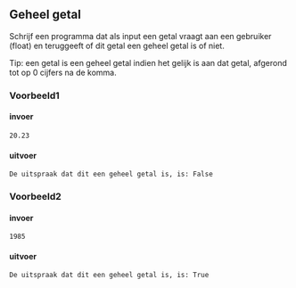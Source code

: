 ## Geheel getal

Schrijf een programma dat als input een getal vraagt aan een gebruiker (float) en teruggeeft of dit getal een geheel getal is of niet.

Tip: een getal is een geheel getal indien het gelijk is aan dat getal, afgerond tot op 0 cijfers na de komma.

### Voorbeeld1

#### invoer

```console?lang=python&prompt=>>>
20.23
```

#### uitvoer

```console?lang=python&prompt=>>>
De uitspraak dat dit een geheel getal is, is: False
```

### Voorbeeld2

#### invoer

```console?lang=python&prompt=>>>
1985
```

#### uitvoer

```console?lang=python&prompt=>>>
De uitspraak dat dit een geheel getal is, is: True
```

### 
